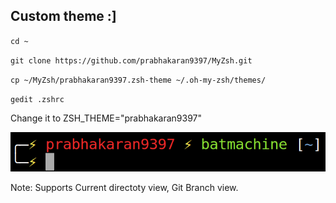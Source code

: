 ## Custom theme :]
`cd ~`

`git clone https://github.com/prabhakaran9397/MyZsh.git`

`cp ~/MyZsh/prabhakaran9397.zsh-theme ~/.oh-my-zsh/themes/`
 
`gedit .zshrc`
 
<p>Change it to ZSH_THEME="prabhakaran9397"</p>

![Screenshot](MyZsh.png "Screenshot 1")

Note: Supports Current directoty view, Git Branch view.
